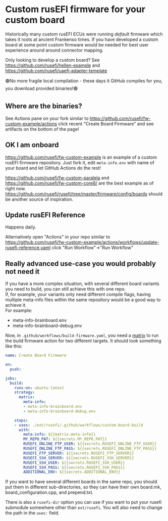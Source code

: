 # Custom rusEFI firmware for your custom board

Historically many custom rusEFI ECUs were running _default_ firmware which takes it roots at ancient Frankenso times. If you have developed a custom board at some point custom firmware would be needed for best user experience around around connector mapping.

Only looking to develop a custom board? See https://github.com/rusefi/hellen-example and https://github.com/rusefi/uaefi-adapter-template

🟢No more fragile local compilation - these days it GitHub compiles for you, you download provided binaries!🟢

## Where are the binaries?

See Actions pane on your fork similar to https://github.com/rusefi/fw-custom-example/actions click recent "Create Board Firmware" and see artifacts on the bottom of the page!

## OK I am onboard

https://github.com/rusefi/fw-custom-example is an example of a custom rusEFI firmware repository. Just fork it, edit ``meta-info.env`` with name of your board and let GitHub Actions do the rest!

https://github.com/rusefi/fw-custom-paralela and https://github.com/rusefi/fw-custom-core8/ are the best example as of right now. https://github.com/rusefi/rusefi/tree/master/firmware/config/boards should be another source of inspiration.

## Update rusEFI Reference

Happens daily.

Alternatively open "Actions" in your repo similar to https://github.com/rusefi/fw-custom-example/actions/workflows/update-rusefi-reference.yaml click "Run Workflow"->"Run Workflow"

## Really advanced use-case you would probably not need it

If you have a more complex situation, with several different board variants you need to build, you can still achieve this with one repo.  
If, for example, your variants only need different compile flags, having multiple meta-info files within the same repository would be a good way to achieve it.  
For example:

- meta-info-brainboard.env
- meta-info-brainboard-debug.env

Now, in `.github/workflows/build-firmware.yaml`, you need a [matrix](https://docs.github.com/en/actions/learn-github-actions/contexts#example-usage-of-the-matrix-context) to run the build firmware action for two different targets. It should look something like this:

```yaml
name: Create Board Firmware

on:
  push:

jobs:
  build:
    runs-on: ubuntu-latest
    strategy:
      matrix:
        meta-info:
        - meta-info-brainboard.env
        - meta-info-brainboard-debug.env

    steps:
    - uses: ./ext/rusefi/.github/workflows/custom-board-build
      with:
        meta-info: ${{matrix.meta-info}}
        MY_REPO_PAT: ${{secrets.MY_REPO_PAT}}
        RUSEFI_ONLINE_FTP_USER: ${{secrets.RUSEFI_ONLINE_FTP_USER}}
        RUSEFI_ONLINE_FTP_PASS: ${{secrets.RUSEFI_ONLINE_FTP_PASS}}
        RUSEFI_FTP_SERVER: ${{secrets.RUSEFI_FTP_SERVER}}
        RUSEFI_SSH_SERVER: ${{secrets.RUSEFI_SSH_SERVER}}
        RUSEFI_SSH_USER: ${{secrets.RUSEFI_SSH_USER}}
        RUSEFI_SSH_PASS: ${{secrets.RUSEFI_SSH_PASS}}
        ADDITIONAL_ENV: ${{secrets.ADDITIONAL_ENV}}
```

If you want to have several different boards in the same repo, you should put them in different sub-directories, so they can have their own board.mk, board_configuration.cpp, and prepend.txt.

There is also a `rusefi-dir` option you can use if you want to put your rusefi submodule somewhere other than `ext/rusefi`. You will also need to change the path in the `uses:` field.
